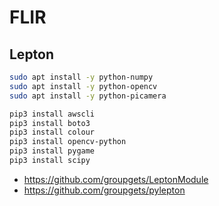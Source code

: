 # FLIR

## Lepton

```bash
sudo apt install -y python-numpy
sudo apt install -y python-opencv
sudo apt install -y python-picamera

pip3 install awscli
pip3 install boto3
pip3 install colour
pip3 install opencv-python
pip3 install pygame
pip3 install scipy
```

* <https://github.com/groupgets/LeptonModule>
* <https://github.com/groupgets/pylepton>
